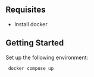 ## Requisites
* Install docker

## Getting Started
Set up the following environment:
```
 docker compose up
```
